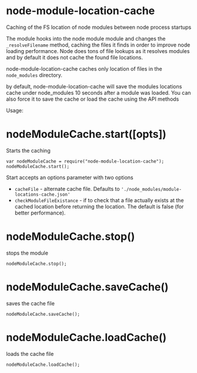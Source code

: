 # node-module-location-cache
Caching of the FS location of node modules between node process startups

The module hooks into the node module module and changes the ```_resolveFilename``` method, caching the files it finds
in order to improve node loading performance. Node does tons of file lookups as it resolves modules and by default
it does not cache the found file locations.

node-module-location-cache caches only location of files in the ```node_modules``` directory.

by default, node-module-location-cache will save the modules locations cache under node_modules 10 seconds after
a module was loaded. You can also force it to save the cache or load the cache using the API methods

Usage:

nodeModuleCache.start([opts])
===

Starts the caching

```
var nodeModuleCache = require("node-module-location-cache");
nodeModuleCache.start();
```

Start accepts an options parameter with two options
   * ```cacheFile``` - alternate cache file. Defaults to ```'./node_modules/module-locations-cache.json'```
   * ```checkModuleFileExistance``` - if to check that a file actually exists at the cached location before returning the location.
   The default is false (for better performance).

nodeModuleCache.stop()
===

stops the module

```
nodeModuleCache.stop();
```

nodeModuleCache.saveCache()
===

saves the cache file

```
nodeModuleCache.saveCache();
```

nodeModuleCache.loadCache()
===

loads the cache file

```
nodeModuleCache.loadCache();
```
